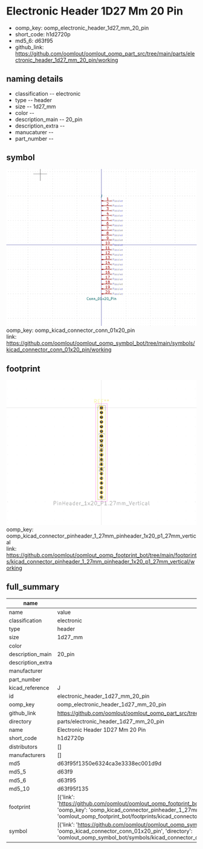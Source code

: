 # Electronic Header 1D27 Mm 20 Pin

  
* oomp_key: oomp_electronic_header_1d27_mm_20_pin 
* short_code: h1d2720p
* md5_6: d63f95  
* github_link: https://github.com/oomlout/oomlout_oomp_part_src/tree/main/parts/electronic_header_1d27_mm_20_pin/working  
## naming details
* classification -- electronic
* type -- header
* size -- 1d27_mm
* color -- 
* description_main -- 20_pin
* description_extra -- 
* manucaturer -- 
* part_number -- 



## symbol

![](symbol/0/working/working_600.png)  
oomp_key: oomp_kicad_connector_conn_01x20_pin  
link: https://github.com/oomlout/oomlout_oomp_symbol_bot/tree/main/symbols/kicad_connector_conn_01x20_pin/working  

## footprint

![](footprint/0/working/working_600.png)  
oomp_key: oomp_kicad_connector_pinheader_1_27mm_pinheader_1x20_p1_27mm_vertical  
link: https://github.com/oomlout/oomlout_oomp_footprint_bot/tree/main/footprints/kicad_connector_pinheader_1_27mm_pinheader_1x20_p1_27mm_vertical/working  

## full_summary
| name | value | 
| --- | --- | 
| name | value | 
| classification | electronic | 
| type | header | 
| size | 1d27_mm | 
| color |  | 
| description_main | 20_pin | 
| description_extra |  | 
| manufacturer |  | 
| part_number |  | 
| kicad_reference | J | 
| id | electronic_header_1d27_mm_20_pin | 
| oomp_key | oomp_electronic_header_1d27_mm_20_pin | 
| github_link | https://github.com/oomlout/oomlout_oomp_part_src/tree/main/parts/electronic_header_1d27_mm_20_pin/working | 
| directory | parts/electronic_header_1d27_mm_20_pin | 
| name | Electronic Header 1D27 Mm 20 Pin | 
| short_code | h1d2720p | 
| distributors | [] | 
| manufacturers | [] | 
| md5 | d63f95f1350e6324ca3e3338ec001d9d | 
| md5_5 | d63f9 | 
| md5_6 | d63f95 | 
| md5_10 | d63f95f135 | 
| footprint | [{'link': 'https://github.com/oomlout/oomlout_oomp_footprint_bot/tree/main/foootprntss/kicad_connector_pinheader_1_27mm_pinheader_1x20_p1_27mm_vertical', 'oomp_key': 'oomp_kicad_connector_pinheader_1_27mm_pinheader_1x20_p1_27mm_vertical', 'directory': 'oomlout_oomp_footprint_bot/footprints/kicad_connector_pinheader_1_27mm_pinheader_1x20_p1_27mm_vertical//working/working.kicad_mod'}] | 
| symbol | [{'link': 'https://github.com/oomlout/oomlout_oomp_symbol_bot/tree/main/symbols/kicad_connector_conn_01x20_pin', 'oomp_key': 'oomp_kicad_connector_conn_01x20_pin', 'directory': 'oomlout_oomp_symbol_bot/symbols/kicad_connector_conn_01x20_pin//working/working.kicad_sym'}] | 
